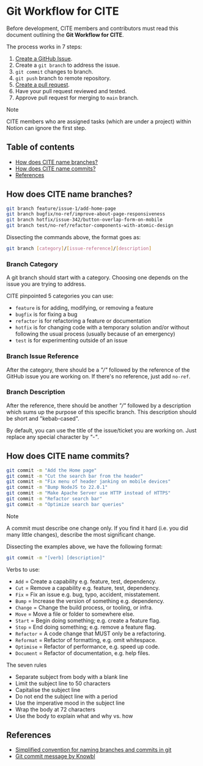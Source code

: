 # Git Workflow for CITE

Before development, CITE members and contributors must read this document outlining the **Git Workflow for CITE**. 

The process works in 7 steps:
1. [Create a GitHub Issue](https://github.com/USC-CITE/.github/blob/main/how_to_create_an_issue.md). 
2. Create a `git branch` to address the issue.
3. `git commit` changes to branch.
4. `git push` branch to remote repository.
5. [Create a pull request](https://github.com/USC-CITE/.github/blob/main/how_to_submit_a_pull_request.md).
6. Have your pull request reviewed and tested.
7. Approve pull request for merging to `main` branch. 

> [!NOTE]
> CITE members who are assigned tasks (which are under a project) within Notion can ignore the first step.

## Table of contents

-   [How does CITE name branches?](#how-does-cite-name-branches)
-   [How does CITE name commits?](#how-does-cite-name-commits)
-   [References](#references)

## How does CITE name branches?

```bash
git branch feature/issue-1/add-home-page
git branch bugfix/no-ref/improve-about-page-responsiveness
git branch hotfix/issue-342/button-overlap-form-on-mobile
git branch test/no-ref/refactor-components-with-atomic-design
```

Dissecting the commands above, the format goes as:

```bash
git branch [category]/[issue-reference]/[description]
```

### Branch Category

A git branch should start with a category. Choosing one depends on the issue you are trying to address. 

CITE pinpointed 5 categories you can use:

- `feature` is for adding, modifying, or removing a feature
- `bugfix` is for fixing a bug
- `refactor` is for refactoring a feature or documentation
- `hotfix` is for changing code with a temporary solution and/or without following the usual process (usually because of an emergency)
- `test` is for experimenting outside of an issue

### Branch Issue Reference

After the category, there should be a *"/"* followed by the reference of the GitHub issue you are working on. If there's no reference, just add `no-ref`.

### Branch Description

After the reference, there should be another *"/"* followed by a description which sums up the purpose of this specific branch. This description should be short and "kebab-cased".

By default, you can use the title of the issue/ticket you are working on. Just replace any special character by *"-"*.

## How does CITE name commits?

```bash
git commit -m "Add the Home page"
git commit -m "Cut the search bar from the header"
git commit -m "Fix menu of header janking on mobile devices"
git commit -m "Bump NodeJS to 22.0.1"
git commit -m "Make Apache Server use HTTP instead of HTTPS"
git commit -m "Refactor search bar" 
git commit -m "Optimize search bar queries"
```
> [!NOTE] 
> A commit must describe one change only. If you find it hard (i.e. you did many little changes), describe the most significant change.

Dissecting the examples above, we have the following format:

```bash
git commit -m "[verb] [description]"
```

Verbs to use:
- `Add` = Create a capability e.g. feature, test, dependency.
- `Cut` = Remove a capability e.g. feature, test, dependency.
- `Fix` = Fix an issue e.g. bug, typo, accident, misstatement.
- `Bump` = Increase the version of something e.g. dependency.
- `Change` = Change the build process, or tooling, or infra.
- `Move` = Move a file or folder to somewhere else.
- `Start` = Begin doing something; e.g. create a feature flag.
- `Stop` = End doing something; e.g. remove a feature flag.
- `Refactor` = A code change that MUST only be a refactoring.
- `Reformat` = Refactor of formatting, e.g. omit whitespace.
- `Optimise` = Refactor of performance, e.g. speed up code.
- `Document` = Refactor of documentation, e.g. help files.

The seven rules

- Separate subject from body with a blank line
- Limit the subject line to 50 characters
- Capitalise the subject line
- Do not end the subject line with a period
- Use the imperative mood in the subject line
- Wrap the body at 72 characters
- Use the body to explain what and why vs. how


## References
- [Simplified convention for naming branches and commits in git](https://dev.to/varbsan/a-simplified-convention-for-naming-branches-and-commits-in-git-il4)
- [Git commit message by Knowbl](https://github.com/knowbl/git-commit-message)